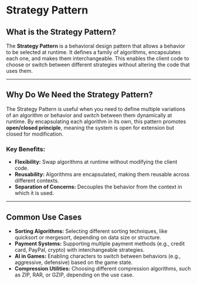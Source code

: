 # Strategy Pattern

## What is the Strategy Pattern?

The **Strategy Pattern** is a behavioral design pattern that allows a behavior to be selected at runtime. It defines a
family of algorithms, encapsulates each one, and makes them interchangeable. This enables the client code to choose or
switch between different strategies without altering the code that uses them.

---

## Why Do We Need the Strategy Pattern?

The Strategy Pattern is useful when you need to define multiple variations of an algorithm or behavior and switch
between them dynamically at runtime. By encapsulating each algorithm in its own, this pattern promotes **open/closed
principle**, meaning the system is open for extension but closed for modification.

### Key Benefits:

- **Flexibility:** Swap algorithms at runtime without modifying the client code.
- **Reusability:** Algorithms are encapsulated, making them reusable across different contexts.
- **Separation of Concerns:** Decouples the behavior from the context in which it is used.

---

## Common Use Cases

- **Sorting Algorithms:** Selecting different sorting techniques, like quicksort or mergesort, depending on data size or
  structure.
- **Payment Systems:** Supporting multiple payment methods (e.g., credit card, PayPal, crypto) with interchangeable
  strategies.
- **AI in Games:** Enabling characters to switch between behaviors (e.g., aggressive, defensive) based on the game
  state.
- **Compression Utilities:** Choosing different compression algorithms, such as ZIP, RAR, or GZIP, depending on the use
  case.